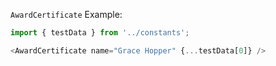 `AwardCertificate` Example:

```js
import { testData } from '../constants';

<AwardCertificate name="Grace Hopper" {...testData[0]} />
```
